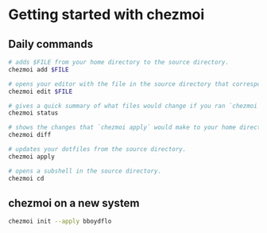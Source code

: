 # Getting started with chezmoi

## Daily commands

```sh
# adds $FILE from your home directory to the source directory.
chezmoi add $FILE

# opens your editor with the file in the source directory that corresponds to $FILE.
chezmoi edit $FILE

# gives a quick summary of what files would change if you ran `chezmoi apply`
chezmoi status

# shows the changes that `chezmoi apply` would make to your home directory.
chezmoi diff

# updates your dotfiles from the source directory.
chezmoi apply

# opens a subshell in the source directory.
chezmoi cd
```

## chezmoi on a new system

```sh
chezmoi init --apply bboydflo
```
